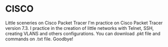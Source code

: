 # CISCO
Little sceneries on Cisco Packet Tracer
I'm practice on Cisco Packet Tracer version 7.3. I practice in the creation of little networks with Telnet, SSH, creating VLANS and others configurations.
You can download .pkt file and commands on .txt file.
Goodbye!
